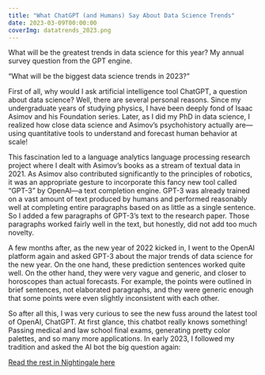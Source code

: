 ```yaml
---
title: "What ChatGPT (and Humans) Say About Data Science Trends"
date: 2023-03-09T00:00:00
coverImg: datatrends_2023.png
---
```


What will be the greatest trends in data science for this year? My annual survey question from the GPT engine.


<!--more-->

“What will be the biggest data science trends in 2023?”

First of all, why would I ask artificial intelligence tool ChatGPT, a question about data science? Well, there are several personal reasons. Since my undergraduate years of studying physics, I have been deeply fond of Isaac Asimov and his Foundation series. Later, as I did my PhD in data science, I realized how close data science and Asimov’s psychohistory actually are—using quantitative tools to understand and forecast human behavior at scale!

This fascination led to a language analytics language processing research project where I dealt with Asimov’s books as a stream of textual data in 2021. As Asimov also contributed significantly to the principles of robotics, it was an appropriate gesture to incorporate this fancy new tool called “GPT-3” by OpenAI—a text completion engine. GPT-3 was already trained on a vast amount of text produced by humans and performed reasonably well at completing entire paragraphs based on as little as a single sentence. So I added a few paragraphs of GPT-3’s text to the research paper. Those paragraphs worked fairly well in the text, but honestly, did not add too much novelty.

A few months after, as the new year of 2022 kicked in, I went to the OpenAI platform again and asked GPT-3 about the major trends of data science for the new year. On the one hand, these prediction sentences worked quite well. On the other hand, they were very vague and generic, and closer to horoscopes than actual forecasts. For example, the points were outlined in brief sentences, not elaborated paragraphs, and they were generic enough that some points were even slightly inconsistent with each other.

So after all this, I was very curious to see the new fuss around the latest tool of OpenAI, ChatGPT. At first glance, this chatbot really knows something! Passing medical and law school final exams, generating pretty color palettes, and so many more applications. In early 2023, I followed my tradition and asked the AI bot the big question again:




[Read the rest in Nightingale here](https://nightingaledvs.com/chatgpt-data-science-trends/)
